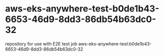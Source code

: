 # aws-eks-anywhere-test-b0de1b43-6653-46d9-8dd3-86db54b63dc0-32
repository for use with E2E test job aws-eks-anywhere-test:b0de1b43-6653-46d9-8dd3-86db54b63dc0-32
